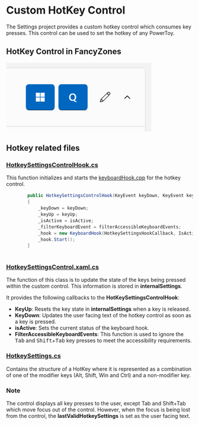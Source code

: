 # Custom HotKey Control

The Settings project provides a custom hotkey control which consumes key presses. This control can be used to set the hotkey of any PowerToy.

## HotKey Control in FancyZones

![Image of hotkey control](/doc/images/settingsv2/settingshotkeycontrol.png)

## Hotkey related files

### [HotkeySettingsControlHook.cs](/src/settings-ui/Settings.UI.Library/HotkeySettingsControlHook.cs)

This function initializes and starts the [keyboardHook.cpp](src/common/interop/KeyboardHook.cpp) for the hotkey control.

```cs
        public HotkeySettingsControlHook(KeyEvent keyDown, KeyEvent keyUp, IsActive isActive, FilterAccessibleKeyboardEvents filterAccessibleKeyboardEvents)
        {
            _keyDown = keyDown;
            _keyUp = keyUp;
            _isActive = isActive;
            _filterKeyboardEvent = filterAccessibleKeyboardEvents;
            _hook = new KeyboardHook(HotkeySettingsHookCallback, IsActive, FilterKeyboardEvents);
            _hook.Start();
        }
        
```

### [HotkeySettingsControl.xaml.cs](/src/settings-ui/Settings.UI/HotkeySettingsControl.xaml.cs)

The function of this class is to update the state of the keys being pressed within the custom control. This information is stored in **internalSettings**.

It provides the following callbacks to the **HotKeySettingsControlHook**:

- **KeyUp**: Resets the key state in **internalSettings** when a key is released.
- **KeyDown**: Updates the user facing text of the hotkey control as soon as a key is pressed.
- **isActive**: Sets the current status of the keyboard hook.
- **FilterAccessibleKeyboardEvents**: This function is used to ignore the <kbd>Tab</kbd> and <kbd>Shift</kbd>+<kbd>Tab</kbd> key presses to meet the accessibility requirements.

### [HotkeySettings.cs](/src/settings-ui/Settings.UI.Library/HotkeySettings.cs)

Contains the structure of a HotKey where it is represented as a combination of one of the modifier keys (Alt, Shift, Win and Ctrl) and a non-modifier key.

### Note

The control displays all key presses to the user, except Tab and Shift+Tab which move focus out of the control. However, when the focus is being lost from the control, the **lastValidHotkeySettings** is set as the user facing text.
